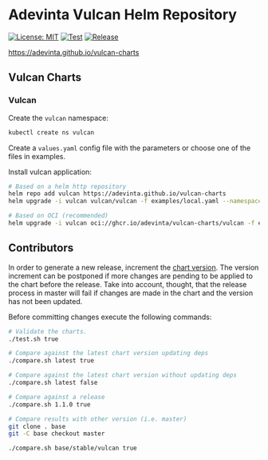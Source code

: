 # Adevinta Vulcan Helm Repository

[![License: MIT](https://img.shields.io/badge/License-MIT-yellow.svg)](https://opensource.org/licenses/MIT)
[![Test](https://github.com/adevinta/vulcan-charts/actions/workflows/test.yml/badge.svg)](https://github.com/adevinta/vulcan-charts/actions/workflows/test.yml)
[![Release](https://github.com/adevinta/vulcan-charts/actions/workflows/release.yml/badge.svg)](https://github.com/adevinta/vulcan-charts/actions/workflows/release.yml)

https://adevinta.github.io/vulcan-charts

## Vulcan Charts

### Vulcan

Create the `vulcan` namespace:

```sh
kubectl create ns vulcan
```

Create a `values.yaml` config file with the parameters or choose one of the files in examples.

Install vulcan application:

```sh
# Based on a helm http repository
helm repo add vulcan https://adevinta.github.io/vulcan-charts
helm upgrade -i vulcan vulcan/vulcan -f examples/local.yaml --namespace vulcan

# Based on OCI (recommended)
helm upgrade -i vulcan oci://ghcr.io/adevinta/vulcan-charts/vulcan -f examples/local.yaml --namespace vulcan
```

## Contributors

In order to generate a new release, increment the [chart version](https://github.com/adevinta/vulcan-charts/blob/master/stable/vulcan/Chart.yaml). The version increment can be postponed if more changes are pending to be applied to the chart before the release. Take into account, thought, that the release process in master will fail if changes are made in the chart and the version has not been updated.

Before committing changes execute the following commands:

```sh
# Validate the charts.
./test.sh true

# Compare against the latest chart version updating deps
./compare.sh latest true

# Compare against the latest chart version without updating deps
./compare.sh latest false

# Compare against a release
./compare.sh 1.1.0 true

# Compare results with other version (i.e. master)
git clone . base
git -C base checkout master

./compare.sh base/stable/vulcan true
```
